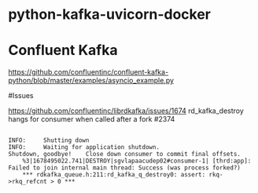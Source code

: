 # python-kafka-uvicorn-docker


# Confluent Kafka
https://github.com/confluentinc/confluent-kafka-python/blob/master/examples/asyncio_example.py


#Issues

https://github.com/confluentinc/librdkafka/issues/1674
rd_kafka_destroy hangs for consumer when called after a fork #2374

<code>
INFO:     Shutting down
INFO:     Waiting for application shutdown.
Shutdown, goodbye!    Close down consumer to commit final offsets.
    %3|1678495022.741|DESTROY|sgvlapaacudep02#consumer-1| [thrd:app]: Failed to join internal main thread: Success (was process forked?)
    *** rdkafka_queue.h:211:rd_kafka_q_destroy0: assert: rkq->rkq_refcnt > 0 ***
</code>
